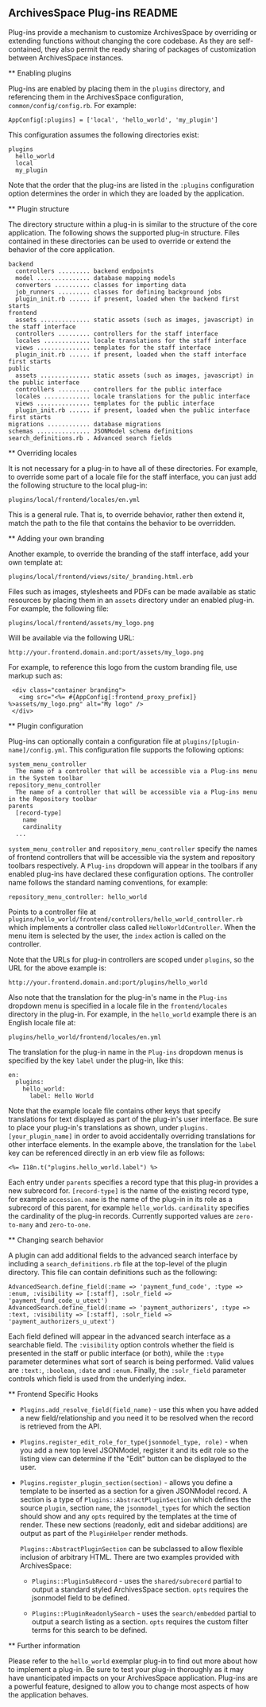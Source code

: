 ArchivesSpace Plug-ins README
-----------------------------

Plug-ins provide a mechanism to customize ArchivesSpace by overriding or extending functions
without changing the core codebase. As they are self-contained, they also permit the ready
sharing of packages of customization between ArchivesSpace instances.

** Enabling plugins

Plug-ins are enabled by placing them in the `plugins` directory, and referencing them in the
ArchivesSpace configuration, `common/config/config.rb`. For example:

    AppConfig[:plugins] = ['local', 'hello_world', 'my_plugin']

This configuration assumes the following directories exist:

    plugins
      hello_world
      local
      my_plugin

Note that the order that the plug-ins are listed in the `:plugins` configuration option
determines the order in which they are loaded by the application.

** Plugin structure

The directory structure within a plug-in is similar to the structure of the core application.
The following shows the supported plug-in structure. Files contained in these directories can
be used to override or extend the behavior of the core application.

    backend
      controllers ......... backend endpoints
      model ............... database mapping models
      converters .......... classes for importing data
      job_runners ......... classes for defining background jobs
      plugin_init.rb ...... if present, loaded when the backend first starts
    frontend
      assets .............. static assets (such as images, javascript) in the staff interface
      controllers ......... controllers for the staff interface
      locales ............. locale translations for the staff interface
      views ............... templates for the staff interface
      plugin_init.rb ...... if present, loaded when the staff interface first starts
    public
      assets .............. static assets (such as images, javascript) in the public interface
      controllers ......... controllers for the public interface
      locales ............. locale translations for the public interface
      views ............... templates for the public interface
      plugin_init.rb ...... if present, loaded when the public interface first starts
    migrations ............ database migrations
    schemas ............... JSONModel schema definitions
    search_definitions.rb . Advanced search fields


** Overriding locales

It is not necessary for a plug-in to have all of these directories. For example, to override
some part of a locale file for the staff interface, you can just add the following structure
to the local plug-in:

    plugins/local/frontend/locales/en.yml

This is a general rule. That is, to override behavior, rather then extend it, match the path
to the file that contains the behavior to be overridden.


** Adding your own branding


Another example, to override the branding of the staff interface, add
your own template at:

    plugins/local/frontend/views/site/_branding.html.erb

Files such as images, stylesheets and PDFs can be made available as static resources by
placing them in an `assets` directory under an enabled plug-in. For example, the following file:

    plugins/local/frontend/assets/my_logo.png

Will be available via the following URL:

    http://your.frontend.domain.and:port/assets/my_logo.png

For example, to reference this logo from the custom branding file, use
markup such as:

     <div class="container branding">
       <img src="<%= #{AppConfig[:frontend_proxy_prefix]} %>assets/my_logo.png" alt="My logo" />
     </div>


** Plugin configuration

Plug-ins can optionally contain a configuration file at `plugins/[plugin-name]/config.yml`.
This configuration file supports the following options:

    system_menu_controller
      The name of a controller that will be accessible via a Plug-ins menu in the System toolbar
    repository_menu_controller
      The name of a controller that will be accessible via a Plug-ins menu in the Repository toolbar
    parents
      [record-type]
        name
        cardinality
      ...

`system_menu_controller` and `repository_menu_controller` specify the names of frontend controllers
that will be accessible via the system and repository toolbars respectively. A `Plug-ins` dropdown
will appear in the toolbars if any enabled plug-ins have declared these configuration options. The
controller name follows the standard naming conventions, for example:

    repository_menu_controller: hello_world

Points to a controller file at `plugins/hello_world/frontend/controllers/hello_world_controller.rb`
which implements a controller class called `HelloWorldController`. When the menu item is selected
by the user, the `index` action is called on the controller.

Note that the URLs for plug-in controllers are scoped under `plugins`, so the URL for the above
example is:

    http://your.frontend.domain.and:port/plugins/hello_world

Also note that the translation for the plug-in's name in the `Plug-ins` dropdown menu is specified
in a locale file in the `frontend/locales` directory in the plug-in. For example, in the `hello_world`
example there is an English locale file at:

    plugins/hello_world/frontend/locales/en.yml

The translation for the plug-in name in the `Plug-ins` dropdown menus is specified by the key `label`
under the plug-in, like this:

    en:
      plugins:
        hello_world:
          label: Hello World

Note that the example locale file contains other keys that specify translations for text displayed
as part of the plug-in's user interface. Be sure to place your plug-in's translations as shown, under
`plugins.[your_plugin_name]` in order to avoid accidentally overriding translations for other
interface elements. In the example above, the translation for the `label` key can be referenced
directly in an erb view file as follows:

    <%= I18n.t("plugins.hello_world.label") %>

Each entry under `parents` specifies a record type that this plug-in provides a new subrecord for.
`[record-type]` is the name of the existing record type, for example `accession`. `name` is the
name of the plug-in in its role as a subrecord of this parent, for example `hello_worlds`.
`cardinality` specifies the cardinality of the plug-in records. Currently supported values are
`zero-to-many` and `zero-to-one`.


** Changing search behavior

A plugin can add additional fields to the advanced search interface by
including a `search_definitions.rb` file at the top-level of the
plugin directory.  This file can contain definitions such as the
following:

    AdvancedSearch.define_field(:name => 'payment_fund_code', :type => :enum, :visibility => [:staff], :solr_field => 'payment_fund_code_u_utext')
    AdvancedSearch.define_field(:name => 'payment_authorizers', :type => :text, :visibility => [:staff], :solr_field => 'payment_authorizers_u_utext')

Each field defined will appear in the advanced search interface as a
searchable field.  The `:visibility` option controls whether the field
is presented in the staff or public interface (or both), while the
`:type` parameter determines what sort of search is being performed.
Valid values are `:text:`, `:boolean`, `:date` and `:enum`.  Finally,
the `:solr_field` parameter controls which field is used from the
underlying index.


** Frontend Specific Hooks

* `Plugins.add_resolve_field(field_name)` - use this when you have added a new
field/relationship and you need it to be resolved when the record is retrieved
from the API.

* `Plugins.register_edit_role_for_type(jsonmodel_type, role)` - when you add a
new top level JSONModel, register it and its edit role so the listing view can
determine if the "Edit" button can be displayed to the user.

* `Plugins.register_plugin_section(section)` - allows you define a template to
be inserted as a section for a given JSONModel record. A section is a type of
`Plugins::AbstractPluginSection` which defines the source `plugin`, section
`name`, the `jsonmodel_types` for which the section should show and any `opts`
required by the templates at the time of render. These new sections (readonly,
edit and sidebar additions) are output as part of the `PluginHelper` render
methods.

  `Plugins::AbstractPluginSection` can be subclassed to allow flexible inclusion
  of arbitrary HTML. There are two examples provided with ArchivesSpace:

  * `Plugins::PluginSubRecord` - uses the `shared/subrecord` partial to output a
  standard styled ArchivesSpace section. `opts` requires the jsonmodel field to
  be defined.

  * `Plugins::PluginReadonlySearch` - uses the `search/embedded` partial to
  output a search listing as a section. `opts` requires the custom filter terms
  for this search to be defined.


** Further information

Please refer to the `hello_world` exemplar plug-in to find out more about how to implement
a plug-in. Be sure to test your plug-in thoroughly as it may have unanticipated impacts on your
ArchivesSpace application. Plug-ins are a powerful feature, designed to allow you to change
most aspects of how the application behaves.
